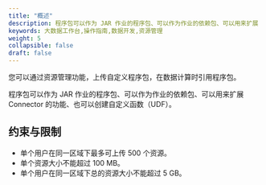 ```yaml
---
title: "概述"
description: 程序包可以作为 JAR 作业的程序包、可以作为作业的依赖包、可以用来扩展 Connector 的功能、也可以创建自定义函数（UDF）。
keywords: 大数据工作台,操作指南,数据开发,资源管理
weight: 5
collapsible: false
draft: false
---
```


您可以通过资源管理功能，上传自定义程序包，在数据计算时引用程序包。

程序包可以作为 JAR 作业的程序包、可以作为作业的依赖包、可以用来扩展 Connector 的功能、也可以创建自定义函数（UDF）。

## 约束与限制

- 单个用户在同一区域下最多可上传 500 个资源。
- 单个资源大小不能超过 100 MB。
- 单个用户在同一区域下总的资源大小不能超过 5 GB。
